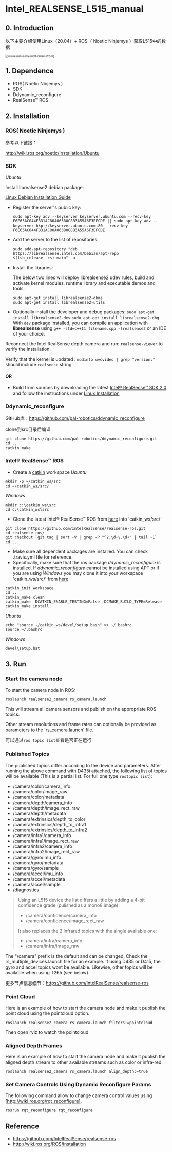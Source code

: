 # Intel_REALSENSE_L515_manual

## 0. Introduction

以下主要介绍使用Linux（20.04）+ ROS（ Noetic Ninjemys ）获取L515中的数据

<img src="Img/intel-realsense-lidar-depth-camera-l515-lrg.webp" alt="intel-realsense-lidar-depth-camera-l515-lrg" style="zoom:50%;" />

## 1. Dependence

* ROS( Noetic Ninjemys )
* SDK
* Ddynamic_reconfigure
* RealSense™ ROS

## 2. Installation

### ROS( Noetic Ninjemys )

参考以下链接：

http://wiki.ros.org/noetic/Installation/Ubuntu

### SDK

*Ubuntu*

Install librealsense2 debian package:

 [Linux Debian Installation Guide](https://github.com/IntelRealSense/librealsense/blob/master/doc/distribution_linux.md#installing-the-packages)

* Register the server's public key:

	```
	sudo apt-key adv --keyserver keyserver.ubuntu.com --recv-key F6E65AC044F831AC80A06380C8B3A55A6F3EFCDE || sudo apt-key adv --keyserver hkp://keyserver.ubuntu.com:80 --recv-key F6E65AC044F831AC80A06380C8B3A55A6F3EFCDE
	```

* Add the server to the list of repositories:

	````
	sudo add-apt-repository "deb https://librealsense.intel.com/Debian/apt-repo 		$(lsb_release -cs) main" -u
	````

* Install the libraries:

  The below two lines will deploy librealsense2 udev rules, build and activate kernel modules, runtime library and executable demos and tools.
  
  ````
  sudo apt-get install librealsense2-dkms
  sudo apt-get install librealsense2-utils
  ````

- Optionally install the developer and debug packages:
  `sudo apt-get install librealsense2-dev`
  `sudo apt-get install librealsense2-dbg`
  With `dev` package installed, you can compile an application with **librealsense** using `g++ -std=c++11 filename.cpp -lrealsense2` or an IDE of your choice.

Reconnect the Intel RealSense depth camera and run: `realsense-viewer` to verify the installation.

Verify that the kernel is updated :
`modinfo uvcvideo | grep "version:"` should include `realsense` string



#### OR

* Build from sources by downloading the latest [Intel® RealSense™ SDK 2.0](https://github.com/IntelRealSense/librealsense/releases/tag/v2.50.0) and follow the instructions under [Linux Installation](https://github.com/IntelRealSense/librealsense/blob/master/doc/installation.md)



### Ddynamic_reconfigure

GitHub库：https://github.com/pal-robotics/ddynamic_reconfigure

clone到src目录后编译

````shell
git clone https://github.com/pal-robotics/ddynamic_reconfigure.git
cd ..
catkin_make
````



### Intel® RealSense™ ROS

- Create a [catkin](http://wiki.ros.org/catkin#Installing_catkin) workspace *Ubuntu*

```
mkdir -p ~/catkin_ws/src
cd ~/catkin_ws/src/
```

*Windows*

```
mkdir c:\catkin_ws\src
cd c:\catkin_ws\src
```

- Clone the latest Intel® RealSense™ ROS from [here](https://github.com/intel-ros/realsense/releases) into 'catkin_ws/src/'

```
git clone https://github.com/IntelRealSense/realsense-ros.git
cd realsense-ros/
git checkout `git tag | sort -V | grep -P "^2.\d+\.\d+" | tail -1`
cd ..
```

- Make sure all dependent packages are installed. You can check .travis.yml file for reference.
- Specifically, make sure that the ros package *ddynamic_reconfigure* is installed. If *ddynamic_reconfigure* cannot be installed using APT or if you are using *Windows* you may clone it into your workspace 'catkin_ws/src/' from [here](https://github.com/pal-robotics/ddynamic_reconfigure/tree/kinetic-devel)

```
catkin_init_workspace
cd ..
catkin_make clean
catkin_make -DCATKIN_ENABLE_TESTING=False -DCMAKE_BUILD_TYPE=Release
catkin_make install
```

*Ubuntu*

```
echo "source ~/catkin_ws/devel/setup.bash" >> ~/.bashrc
source ~/.bashrc
```

*Windows*

```
devel\setup.bat
```



## 3. Run

### Start the camera node

To start the camera node in ROS:

```
roslaunch realsense2_camera rs_camera.launch
```

This will stream all camera sensors and publish on the appropriate ROS topics.

Other stream resolutions and frame rates can optionally be provided as parameters to the 'rs_camera.launch' file.

可以通过`ros topic list`查看是否正在运行

### Published Topics

The published topics differ according to the device and parameters. After running the above command with D435i attached, the following list of topics will be available (This is a partial list. For full one type `rostopic list`):

- /camera/color/camera_info
- /camera/color/image_raw
- /camera/color/metadata
- /camera/depth/camera_info
- /camera/depth/image_rect_raw
- /camera/depth/metadata
- /camera/extrinsics/depth_to_color
- /camera/extrinsics/depth_to_infra1
- /camera/extrinsics/depth_to_infra2
- /camera/infra1/camera_info
- /camera/infra1/image_rect_raw
- /camera/infra2/camera_info
- /camera/infra2/image_rect_raw
- /camera/gyro/imu_info
- /camera/gyro/metadata
- /camera/gyro/sample
- /camera/accel/imu_info
- /camera/accel/metadata
- /camera/accel/sample
- /diagnostics

> Using an L515 device the list differs a little by adding a 4-bit confidence grade (pulished as a mono8 image):
>
> - /camera/confidence/camera_info
> - /camera/confidence/image_rect_raw
>
> It also replaces the 2 infrared topics with the single available one:
>
> - /camera/infra/camera_info
> - /camera/infra/image_raw

The "/camera" prefix is the default and can be changed. Check the rs_multiple_devices.launch file for an example. If using D435 or D415, the gyro and accel topics wont be available. Likewise, other topics will be available when using T265 (see below).

更多节点信息细节：https://github.com/IntelRealSense/realsense-ros

### Point Cloud

Here is an example of how to start the camera node and make it publish the point cloud using the pointcloud option.

```
roslaunch realsense2_camera rs_camera.launch filters:=pointcloud
```

Then open rviz to watch the pointcloud

### Aligned Depth Frames

Here is an example of how to start the camera node and make it publish the aligned depth stream to other available streams such as color or infra-red.

```
roslaunch realsense2_camera rs_camera.launch align_depth:=true
```

### Set Camera Controls Using Dynamic Reconfigure Params

The following command allow to change camera control values using [http://wiki.ros.org/rqt_reconfigure].

```
rosrun rqt_reconfigure rqt_reconfigure
```







## Reference

* https://github.com/IntelRealSense/realsense-ros
* http://wiki.ros.org/ROS/Installation



